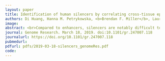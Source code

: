 ```yaml
---
layout: paper
title: Identification of human silencers by correlating cross-tissue epigenetic profiles and gene expression
authors: Di Huang, Hanna M. Petrykowska, <b>Brendan F. Miller</b>, Laura Elnitski, Ivan Ovcharenko
image:
abstract: <br>Compared to enhancers, silencers are notably difficult to identify and validate experimentally. In search for human silencers, we utilized H3K27me3-DNase I hypersensitive site (DHS) peaks with tissue specificity negatively correlated with the expression of nearby genes across 25 diverse cell lines. These regions are predicted to be silencers since they are physically linked, using Hi-C loops, or associated, using expression quantitative trait loci (eQTL) results, with a decrease in gene expression much more frequently than general H3K27me3-DHSs. Also, these regions are enriched for the binding sites of transcriptional repressors (such as CTCF, MECOM, SMAD4, and SNAI3) and depleted of the binding sites of transcriptional activators. Using sequence signatures of these regions, we constructed a computational model and predicted approximately 10,000 additional silencers per cell line and demonstrated that the majority of genes linked to these silencers are expressed at a decreased level. Furthermore, single nucleotide polymorphisms (SNPs) in predicted silencers are significantly associated with disease phenotypes. Finally, our results show that silencers commonly interact with enhancers to affect the transcriptional dynamics of tissue-specific genes and to facilitate fine-tuning of transcription in the human genome.
journal: Genome Research. March 18, 2019. doi:10.1101/gr.247007.118
journalurl: https://doi.org/10.1101/gr.247007.118
pubmedurl:
pdfurl: pdfs/2019-03-18-silencers_genomeRes.pdf
code:
---
```

